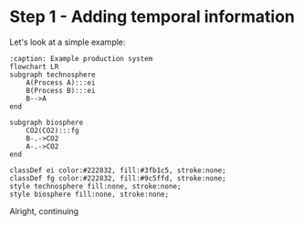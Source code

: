# Step 1 - Adding temporal information

Let's look at a simple example:

```{mermaid}
:caption: Example production system
flowchart LR
subgraph technosphere
    A(Process A):::ei
    B(Process B):::ei
    B-->A
end

subgraph biosphere
    CO2(CO2):::fg
    B-.->CO2
    A-.->CO2
end

classDef ei color:#222832, fill:#3fb1c5, stroke:none;
classDef fg color:#222832, fill:#9c5ffd, stroke:none;
style technosphere fill:none, stroke:none;
style biosphere fill:none, stroke:none;
```

Alright, continuing
